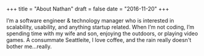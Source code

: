 +++
title = "About Nathan"
draft = false
date = "2016-11-20"
+++

I’m a software engineer &amp; technology manager who is interested in scalability, usability, and anything startup related. When I’m not coding, I’m spending time with my wife and son, enjoying the outdoors, or playing video games.
A consummate Seattleite, I love coffee, and the rain really doesn't bother me...really.